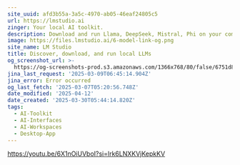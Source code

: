 ```yaml
---
site_uuid: afd3b55a-3a5c-4970-ab05-46eaf24805c5
url: https://lmstudio.ai
zinger: Your local AI toolkit.
description: Download and run Llama, DeepSeek, Mistral, Phi on your computer.
image: https://files.lmstudio.ai/6-model-link-og.png
site_name: LM Studio
title: Discover, download, and run local LLMs
og_screenshot_url: >-
  https://og-screenshots-prod.s3.amazonaws.com/1366x768/80/false/6751d818724ffdd34db94495dff2ad1b8f9768ba269fb8575395e2fdc3884040.jpeg
jina_last_request: '2025-03-09T06:45:14.904Z'
jina_error: Error occurred
og_last_fetch: '2025-03-07T05:20:56.748Z'
date_modified: '2025-04-12'
date_created: '2025-03-30T05:44:14.820Z'
tags:
  - AI-Toolkit
  - AI-Interfaces
  - AI-Workspaces
  - Desktop-App
---
```



































































https://youtu.be/6X1nOiUVboI?si=lrk6LNXKVjKepkKV
